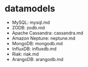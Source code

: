 # datamodels
* MySQL: mysql.md
* ZODB: zodb.md
* Apache Cassandra: cassandra.md
* Amazon Neptune: neptune.md
* MongoDB: mongodb.md
* InfluxDB: influxdb.md
* Riak: riak.md
* ArangoDB: arangodb.md
